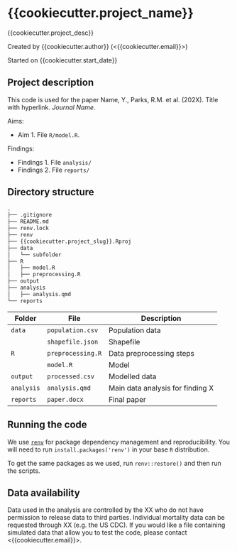 # {{cookiecutter.project_name}}

{{cookiecutter.project_desc}}

Created by {{cookiecutter.author}} (<{{cookiecutter.email}}>)

Started on {{cookiecutter.start_date}}

## Project description

This code is used for the paper Name, Y., Parks, R.M. et al. (202X). Title with hyperlink. _Journal Name_.

Aims:

- Aim 1. File `R/model.R`.

Findings:

- Findings 1. File `analysis/`
- Findings 2. File `reports/`

## Directory structure

```md
.
├── .gitignore
├── README.md
├── renv.lock
├── renv
├── {{cookiecutter.project_slug}}.Rproj
├── data
│   └── subfolder
├── R
│   ├── model.R
│   ├── preprocessing.R
├── output
├── analysis
│   ├── analysis.qmd
└── reports
```

| Folder     | File              | Description                                            |
|------------|-------------------|--------------------------------------------------------|
| `data`     | `population.csv`  | Population data                                        |
|            | `shapefile.json`  | Shapefile                                              |
| `R`        | `preprocessing.R` | Data preprocessing steps                               |
|            | `model.R`         | Model                                                  |
| `output`   | `processed.csv`   | Modelled data                                          |
| `analysis` | `analysis.qmd`    | Main data analysis for finding X                       |
| `reports`  | `paper.docx`      | Final paper                                            |

## Running the code

We use [`renv`](https://rstudio.github.io/renv/articles/renv.html) for package dependency management and reproducibility.
You will need to run `install.packages('renv')` in your base `R` distribution.

To get the same packages as we used, run `renv::restore()` and then run the scripts.

## Data availability

Data used in the analysis are controlled by the XX who do not have permission to release data to third parties.
Individual mortality data can be requested through XX (e.g. the US CDC).
If you would like a file containing simulated data that allow you to test the code, please contact <{{cookiecutter.email}}>.